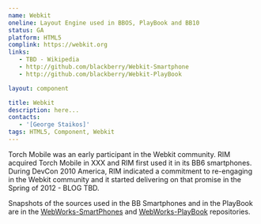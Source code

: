 ```yaml
---
name: Webkit
oneline: Layout Engine used in BBOS, PlayBook and BB10
status: GA
platform: HTML5
complink: https://webkit.org
links:
   - TBD - Wikipedia
   - http://github.com/blackberry/Webkit-Smartphone
   - http://github.com/blackberry/Webkit-PlayBook

layout: component

title: Webkit
description: here...
contacts:
   - '[George Staikos]'
tags: HTML5, Component, Webkit
---
```


Torch Mobile was an early participant in the Webkit community.
RIM acquired Torch Mobile in XXX and RIM first used it in its BB6 smartphones.
During DevCon 2010 America, RIM indicated a commitment to re-engaging in the Webkit community
and it started delivering on that promise in the Spring of 2012 - BLOG TBD.

Snapshots of the sources used in the BB Smartphones and in the PlayBook are in the
[WebWorks-SmartPhones](http://github.com/blackberry/Webkit-Smartphones)
and
[WebWorks-PlayBook](http://github.com/blackberry/Webkit-Playbook)
repositories.

